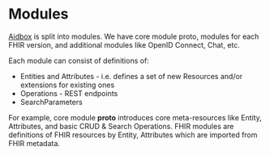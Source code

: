 # Modules

[Aidbox](https://www.health-samurai.io/aidbox) is split into modules. We have core module proto, modules for each FHIR version, and additional modules like OpenID Connect, Chat, etc.

Each module can consist of definitions  of:

* Entities and Attributes  - i.e. defines a set of new Resources and/or extensions for existing ones
* Operations - REST endpoints
* SearchParameters

For example, core module **proto** introduces core meta-resources like Entity, Attributes, and basic CRUD & Search Operations. FHIR modules are definitions of FHIR resources by Entity, Attributes which are imported from FHIR metadata.



